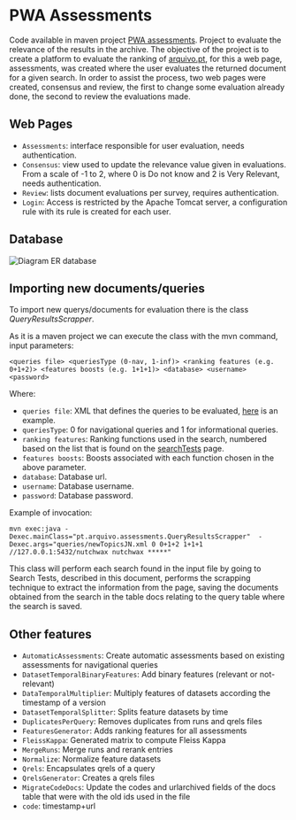 # PWA Assessments

Code available in maven project [PWA assessments](https://github.com/arquivo/Pwa-Assessments). Project to evaluate the relevance of the results in the archive.
The objective of the project is to create a platform to evaluate the ranking of [arquivo.pt](http://arquivo.pt), for this a web page, assessments, was created where the user evaluates the returned document for a given search. In order to assist the process, two web pages were created, consensus and review, the first to change some evaluation already done, the second to review the evaluations made.

## Web Pages

* `Assessments`: interface responsible for user evaluation, needs authentication.
* `Consensus`: view used to update the relevance value given in evaluations. From a scale of -1 to 2, where 0 is Do not know and 2 is Very Relevant, needs authentication.
* `Review`: lists document evaluations per survey, requires authentication.
* `Login`: Access is restricted by the Apache Tomcat server, a configuration rule with its rule is created for each user.

## Database

![Diagram ER database](https://github.com/arquivo/Pwa-Assessments/blob/master/diagramER-PWAassessments.png)

## Importing new documents/queries

To import new querys/documents for evaluation there is the class _QueryResultsScrapper_.

As it is a maven project we can execute the class with the mvn command, input parameters:

`<queries file> <queriesType (0-nav, 1-inf)> <ranking features (e.g. 0+1+2)> <features boosts (e.g. 1+1+1)> <database> <username> <password>`

Where:
* `queries file`: XML that defines the queries to be evaluated, [here](https://github.com/arquivo/Pwa-Assessments/blob/master/queries/topics.xml) is an example.
* `queriesType`: 0 for navigational queries and 1 for informational queries.
* `ranking features`: Ranking functions used in the search, numbered based on the list that is found on the [searchTests](http://arquivo.pt/searchTests.jsp) page.
* `features boosts`: Boosts associated with each function chosen in the above parameter.
* `database`: Database url.
* `username`: Database username.
* `password`: Database password.

Example of invocation:

`mvn exec:java -Dexec.mainClass="pt.arquivo.assessments.QueryResultsScrapper"  -Dexec.args="queries/newTopicsJN.xml 0 0+1+2 1+1+1 //127.0.0.1:5432/nutchwax nutchwax *****"`

This class will perform each search found in the input file by going to Search Tests, described in this document, performs the scrapping technique to extract the information from the page, saving the documents obtained from the search in the table docs relating to the query table where the search is saved.

## Other features
* `AutomaticAssessments`: Create automatic assessments based on existing assessments for navigational queries
* `DatasetTemporalBinaryFeatures`: Add binary features (relevant or not-relevant)
* `DataTemporalMultiplier`: Multiply features of datasets according the timestamp of a version
* `DatasetTemporalSplitter`:  Splits feature datasets by time
* `DuplicatesPerQuery`: Removes duplicates from runs and qrels files
* `FeaturesGenerator`:  Adds ranking features for all assessments
* `FleissKappa`: Generated matrix to compute Fleiss Kappa
* `MergeRuns`: Merge runs and rerank entries
* `Normalize`: Normalize feature datasets
* `Qrels`: Encapsulates qrels of a query
* `QrelsGenerator`: Creates a qrels files
* `MigrateCodeDocs`: Update the codes and urlarchived fields of the docs table that were with the old ids used in the file
 * `code`: timestamp+url

